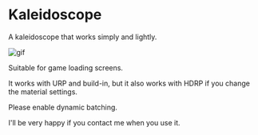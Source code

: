 # Kaleidoscope
A kaleidoscope that works simply and lightly.

![gif](https://user-images.githubusercontent.com/39893033/143037070-2b92bd81-44e6-4829-bb6d-ff24bbd90af7.gif)

Suitable for game loading screens.

It works with URP and build-in, but it also works with HDRP if you change the material settings.

Please enable dynamic batching.

I'll be very happy if you contact me when you use it.
